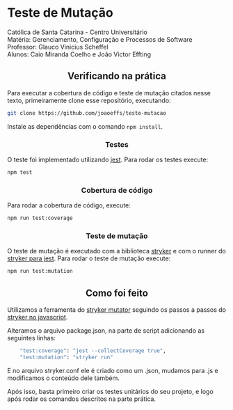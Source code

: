 # Teste de Mutação

Católica de Santa Catarina - Centro Universitário </br>
Matéria: Gerenciamento, Configuração e Processos de Software </br>
Professor: Glauco Vinicius Scheffel </br>
Alunos: Caio Miranda Coelho e João Victor Effting

<h2 align="center">Verificando na prática</h2>

Para executar a cobertura de código e teste de mutação citados nesse texto, primeiramente clone esse repositório, executando:

```sh
git clone https://github.com/joaoeffs/teste-mutacao
```

Instale as dependências com o comando `npm install`.

<h3 align="center">Testes</h3>

O teste foi implementado utilizando [jest](https://www.npmjs.com/package/jest). Para rodar os testes execute:

```sh
npm test
``` 

<h3 align="center">Cobertura de código</h3>

Para rodar a cobertura de código, execute:

```sh
npm run test:coverage
``` 

<h3 align="center">Teste de mutação</h3>

O teste de mutação é executado com a biblioteca [stryker](https://www.npmjs.com/package/@stryker-mutator/core) e com o runner do [stryker para jest](https://www.npmjs.com/package/@stryker-mutator/jest-runner). Para rodar o teste de mutação execute:

```sh
npm run test:mutation
```

<h2 align="center">Como foi feito</h2>

Utilizamos a ferramenta do [stryker mutator](https://stryker-mutator.io/) seguindo os passos a passos do [stryker no javascript](https://stryker-mutator.io/docs/stryker-js/getting-started/).

Alteramos o arquivo package.json, na parte de script adicionando as seguintes linhas:

```sh
    "test:coverage": "jest --collectCoverage true",
    "test:mutation": "stryker run"
```

E no arquivo stryker.conf ele é criado como um .json, mudamos para .js e modificamos o conteúdo dele também.

Após isso, basta primeiro criar os testes unitários do seu projeto, e logo após rodar os comandos descritos na parte prática. 
